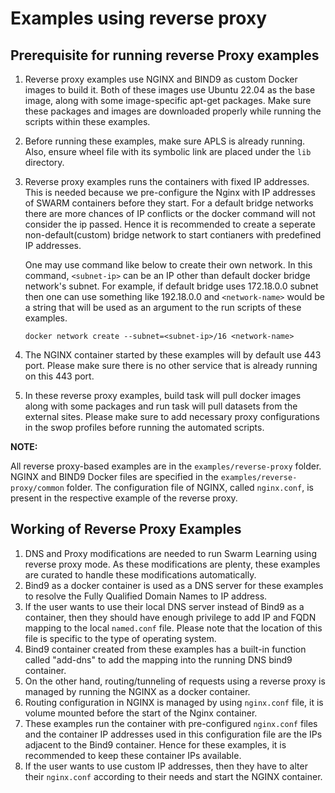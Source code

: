 # Examples using reverse proxy

## Prerequisite for running reverse Proxy examples

1.  Reverse proxy examples use NGINX and BIND9 as custom Docker images to build it. Both of these images use Ubuntu 22.04 as the base image, along with some image-specific apt-get packages. Make sure these packages and images are downloaded properly while running the scripts within these examples.

2.  Before running these examples, make sure APLS is already running. Also, ensure wheel file with its symbolic link are placed under the `lib` directory.

3.  Reverse proxy examples runs the containers with fixed IP addresses. This is needed because we pre-configure the Nginx with IP addresses of SWARM containers before they start. For a default bridge networks there are more chances of IP conflicts or the docker command will not consider the ip passed. Hence it is recommended to create a seperate non-default(custom) bridge network to start contianers with predefined IP addresses. 

    One may use command like below to create their own network. In this command, `<subnet-ip>` can be an IP other than default docker bridge network's subnet. For example, if default bridge uses 172.18.0.0 subnet then one can use something like 192.18.0.0 and `<network-name>` would be a string that will be used as an argument to the run scripts of these examples.
    ```
    docker network create --subnet=<subnet-ip>/16 <network-name>
    ```
4.  The NGINX container started by these examples will by default use 443 port. Please make sure there is no other service that is already running on this 443 port. 

5.  In these reverse proxy examples, build task will pull docker images along with some packages and run task will pull datasets from the external sites. Please make sure to add necessary proxy configurations in the swop profiles before running the automated scripts. 


**NOTE:**

All reverse proxy-based examples are in the `examples/reverse-proxy` folder. NGINX and BIND9 Docker files are specified in the `examples/reverse-proxy/common` folder. The configuration file of NGINX, called `nginx.conf`, is present in the respective example of the reverse proxy.


## Working of Reverse Proxy Examples  

1.  DNS and Proxy modifications are needed to run Swarm Learning using reverse proxy mode. As these modifications are plenty, these examples are curated to handle these modifications automatically.
2.  Bind9 as a docker container is used as a DNS server for these examples to resolve the Fully Qualified Domain Names to IP address.
3. If the user wants to use their local DNS server instead of Bind9 as a container, then they should have enough privilege to add IP and FQDN mapping to the local `named.conf` file. Please note that the location of this file is specific to the type of operating system.
4. Bind9 container created from these examples has a built-in function called "add-dns" to add the mapping into the running DNS bind9 container.
5. On the other hand, routing/tunneling of requests using a reverse proxy is managed by running the NGINX as a docker container.
6. Routing configuration in NGINX is managed by using `nginx.conf` file, it is volume mounted before the start of the Nginx container.
7. These examples run the container with pre-configured `nginx.conf` files and the container IP addresses used in this configuration file are the IPs adjacent to the Bind9 container. Hence for these examples, it is recommended to keep these container IPs available.
8. If the user wants to use custom IP addresses, then they have to alter their `nginx.conf` according to their needs and start the NGINX container.

